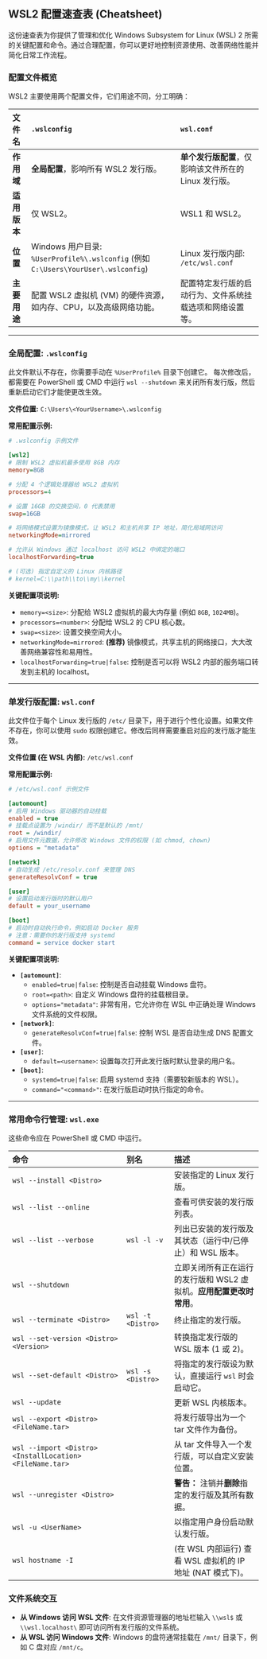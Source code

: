 ## WSL2 配置速查表 (Cheatsheet)

这份速查表为你提供了管理和优化 Windows Subsystem for Linux (WSL) 2 所需的关键配置和命令。通过合理配置，你可以更好地控制资源使用、改善网络性能并简化日常工作流程。

### 配置文件概览

WSL2 主要使用两个配置文件，它们用途不同，分工明确：

| 文件名 | `.wslconfig` | `wsl.conf` |
| :--- | :--- | :--- |
| **作用域** | **全局配置**，影响所有 WSL2 发行版。 | **单个发行版配置**，仅影响该文件所在的 Linux 发行版。 |
| **适用版本** | 仅 WSL2。 | WSL1 和 WSL2。 |
| **位置** | Windows 用户目录: `%UserProfile%\.wslconfig` (例如 `C:\Users\YourUser\.wslconfig`) | Linux 发行版内部: `/etc/wsl.conf` |
| **主要用途** | 配置 WSL2 虚拟机 (VM) 的硬件资源，如内存、CPU，以及高级网络功能。 | 配置特定发行版的启动行为、文件系统挂载选项和网络设置等。 |

---

### 全局配置: `.wslconfig`

此文件默认不存在，你需要手动在 `%UserProfile%` 目录下创建它。 每次修改后，都需要在 PowerShell 或 CMD 中运行 `wsl --shutdown` 来关闭所有发行版，然后重新启动它们才能使更改生效。

**文件位置:** `C:\Users\<YourUsername>\.wslconfig`

**常用配置示例:**

```ini
# .wslconfig 示例文件

[wsl2]
# 限制 WSL2 虚拟机最多使用 8GB 内存
memory=8GB 

# 分配 4 个逻辑处理器给 WSL2 虚拟机
processors=4 

# 设置 16GB 的交换空间，0 代表禁用
swap=16GB 

# 将网络模式设置为镜像模式，让 WSL2 和主机共享 IP 地址，简化局域网访问
networkingMode=mirrored

# 允许从 Windows 通过 localhost 访问 WSL2 中绑定的端口
localhostForwarding=true

# (可选) 指定自定义的 Linux 内核路径
# kernel=C:\\path\\to\\my\\kernel
```

**关键配置项说明:**

* `memory=<size>`: 分配给 WSL2 虚拟机的最大内存量 (例如 `8GB`, `1024MB`)。
* `processors=<number>`: 分配给 WSL2 的 CPU 核心数。
* `swap=<size>`: 设置交换空间大小。
* `networkingMode=mirrored`: **(推荐)** 镜像模式，共享主机的网络接口，大大改善网络兼容性和易用性。
* `localhostForwarding=true|false`: 控制是否可以将 WSL2 内部的服务端口转发到主机的 localhost。

---

### 单发行版配置: `wsl.conf`

此文件位于每个 Linux 发行版的 `/etc/` 目录下，用于进行个性化设置。如果文件不存在，你可以使用 `sudo` 权限创建它。修改后同样需要重启对应的发行版才能生效。

**文件位置 (在 WSL 内部):** `/etc/wsl.conf`

**常用配置示例:**

```ini
# /etc/wsl.conf 示例文件

[automount]
# 启用 Windows 驱动器的自动挂载
enabled = true
# 挂载点设置为 /windir/ 而不是默认的 /mnt/
root = /windir/
# 启用文件元数据，允许修改 Windows 文件的权限 (如 chmod, chown)
options = "metadata"

[network]
# 自动生成 /etc/resolv.conf 来管理 DNS
generateResolvConf = true

[user]
# 设置启动发行版时的默认用户
default = your_username

[boot]
# 启动时自动执行命令，例如启动 Docker 服务
# 注意：需要你的发行版支持 systemd
command = service docker start
```

**关键配置项说明:**

* **`[automount]`**:
  * `enabled=true|false`: 控制是否自动挂载 Windows 盘符。
  * `root=<path>`: 自定义 Windows 盘符的挂载根目录。
  * `options="metadata"`: 非常有用，它允许你在 WSL 中正确处理 Windows 文件系统的文件权限。
* **`[network]`**:
  * `generateResolvConf=true|false`: 控制 WSL 是否自动生成 DNS 配置文件。
* **`[user]`**:
  * `default=<username>`: 设置每次打开此发行版时默认登录的用户名。
* **`[boot]`**:
  * `systemd=true|false`: 启用 systemd 支持（需要较新版本的 WSL）。
  * `command="<command>"`: 在发行版启动时执行指定的命令。

---

### 常用命令行管理: `wsl.exe`

这些命令应在 PowerShell 或 CMD 中运行。

| 命令 | 别名 | 描述 |
| :--- | :--- | :--- |
| `wsl --install <Distro>` | | 安装指定的 Linux 发行版。 |
| `wsl --list --online` | | 查看可供安装的发行版列表。 |
| `wsl --list --verbose` | `wsl -l -v` | 列出已安装的发行版及其状态（运行中/已停止）和 WSL 版本。 |
| `wsl --shutdown` | | 立即关闭所有正在运行的发行版和 WSL2 虚拟机。**应用配置更改时常用**。 |
| `wsl --terminate <Distro>` | `wsl -t <Distro>` | 终止指定的发行版。 |
| `wsl --set-version <Distro> <Version>` | | 转换指定发行版的 WSL 版本 (1 或 2)。 |
| `wsl --set-default <Distro>` | `wsl -s <Distro>` | 将指定的发行版设为默认，直接运行 `wsl` 时会启动它。 |
| `wsl --update` | | 更新 WSL 内核版本。 |
| `wsl --export <Distro> <FileName.tar>` | | 将发行版导出为一个 tar 文件作为备份。 |
| `wsl --import <Distro> <InstallLocation> <FileName.tar>` | | 从 tar 文件导入一个发行版，可以自定义安装位置。 |
| `wsl --unregister <Distro>` | | **警告：** 注销并**删除**指定的发行版及其所有数据。 |
| `wsl -u <UserName>` | | 以指定用户身份启动默认发行版。 |
| `wsl hostname -I` | | (在 WSL 内部运行) 查看 WSL 虚拟机的 IP 地址 (NAT 模式下)。 |

### 文件系统交互

* **从 Windows 访问 WSL 文件**:
    在文件资源管理器的地址栏输入 `\\wsl$` 或 `\\wsl.localhost\` 即可访问所有发行版的文件系统。
* **从 WSL 访问 Windows 文件**:
    Windows 的盘符通常挂载在 `/mnt/` 目录下，例如 C 盘对应 `/mnt/c`。

